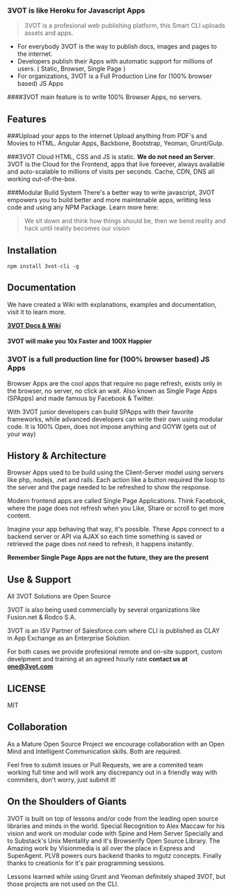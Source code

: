### 3VOT is like Heroku for Javascript Apps

> 3VOT is a profesional web publishing platform, this Smart CLI uploads assets and apps.

* For everybody 3VOT is the way to publish docs, images and pages to the internet.
* Developers publish their Apps with automatic support for millions of users. ( Static, Browser, Single Page )
* For organizations, 3VOT is a Full Production Line for (100% browser based) JS Apps  

####3VOT main feature is to write 100% Browser Apps, no servers.

## Features

###Upload your apps to the internet
Upload anything from PDF's and Movies to HTML. Angular Apps, Backbone, Bootstrap, Yeoman, Grunt/Gulp. 

###3VOT Cloud
HTML, CSS and JS is static. **We do not need an Server**. 3VOT is the Cloud for the Frontend, apps that live foreever, always available and auto-scalable to millions of visits per seconds. Cache, CDN, DNS all working out-of-the-box.

###Modular Build System
There's a better way to write javascript, 3VOT empowers you to build better and more maintenable apps, writting less code and using any NPM Package. Learn more here:

> We sit down and think how things should be, then we bend reality and hack until reality becomes our vision

## Installation
```
npm install 3vot-cli -g
```

## Documentation
We have created a Wiki with explanations, examples and documentation, visit it to learn more.

**[3VOT Docs & Wiki](https://github.com/3vot/3vot-cli/wiki)**

#### 3VOT will make you 10x Faster and 100X Happier


### 3VOT is a full production line for (100% browser based) JS Apps  
Browser Apps are the cool apps that require no page refresh, exists only in the browser, no server, no click an wait. Also known as Single Page Apps (SPApps) and made famous by Facebook & Twitter. 

With 3VOT junior developers can build SPApps with their favorite frameworks, while advanced developers can write their own using modular code. It is 100% Open, does not impose anything and GOYW (gets out of your way)



## History & Architecture ##
Browser Apps used to be build using the Client-Server model using servers like php, nodejs, .net and rails. Each action like a button required the loop to the server and the page needed to be refreshed to show the response.

Modern frontend apps are called Single Page Applications. Think Facebook, where the page does not refresh when you Like, Share or scroll to get more content.

Imagine your app behaving that way, it's possible. These Apps connect to a backend server or API via AJAX so each time something is saved or retrieved the page does not need to refresh, it happens instantly. 

**Remember Single Page Apps are not the future, they are the present**

## Use & Support  ##
All 3VOT Solutions are Open Source 

3VOT is also being used commercially by several organizations like Fusion.net & Rodco S.A.

3VOT is an ISV Partner of Salesforce.com where CLI is published as CLAY in App Exchange as an Enterprise Solution.

For both cases we provide profesional remote and on-site support, custom develpment and training at an agreed hourly rate **contact us at one@3vot.com**

## LICENSE ##
MIT 

## Collaboration  ##
As a Mature Open Source Project we encourage collaboration with an Open Mind and Intelligent Communication skills. Both are required.

Feel free to submit issues or Pull Requests, we are a commited team working full time and will work any discrepancy out in a friendly way with commiters, don't worry, just submit it!

## On the Shoulders of Giants ##

3VOT is built on top of lessons and/or code from the leading open source libraries and minds in the world. Special Recognition to Alex Maccaw for his vision and work on modular code with Spine and Hem Server Specially and to Substack's Unix Mentality and it's Browserify Open Source Library. The Amazing work by Visionmedia is all over the place in Express and SuperAgent. PLV8 powers ours backend thanks to mgutz concepts. Finally thanks to creationix for it's pair programming sessions.

Lessons learned while using Grunt and Yeoman definitely shaped 3VOT, but those projects are not used on the CLI.
